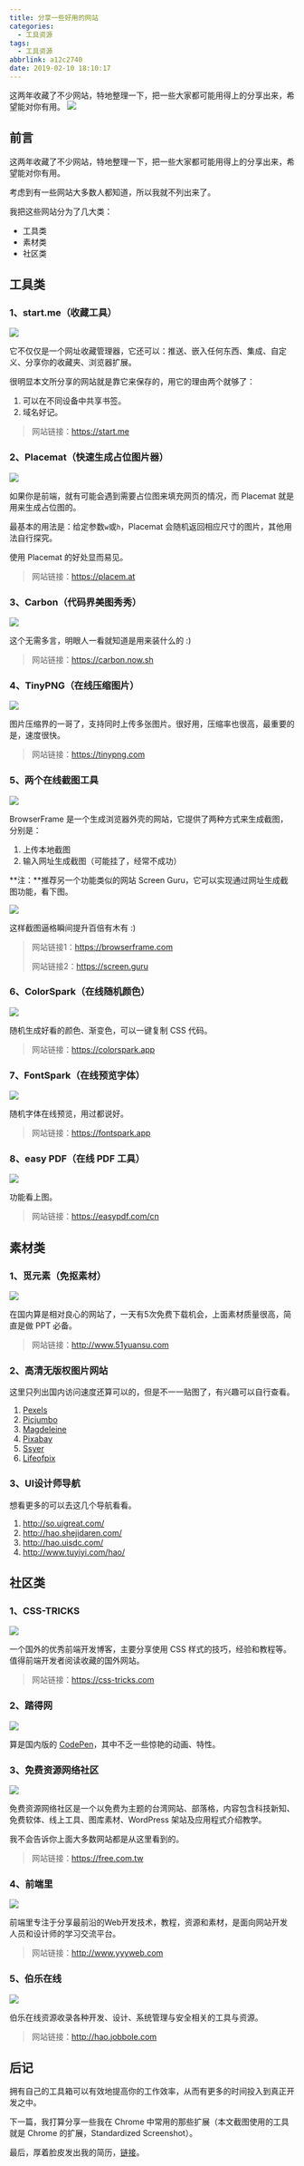 ```yaml
---
title: 分享一些好用的网站
categories:
  - 工具资源
tags:
  - 工具资源
abbrlink: a12c2740
date: 2019-02-10 18:10:17
---
```


<div class="excerpt">
这两年收藏了不少网站，特地整理一下，把一些大家都可能用得上的分享出来，希望能对你有用。
<img src="https://ws1.sinaimg.cn/mw690/006mS5wEgy1g01kfsb325j31460lm78s.jpg" />
</div>




## 前言

这两年收藏了不少网站，特地整理一下，把一些大家都可能用得上的分享出来，希望能对你有用。

考虑到有一些网站大多数人都知道，所以我就不列出来了。

我把这些网站分为了几大类：

- 工具类
- 素材类
- 社区类

## 工具类

### 1、start.me（收藏工具）

![](https://ws1.sinaimg.cn/mw690/006mS5wEgy1g01kfsb325j31460lm78s.jpg)

它不仅仅是一个网址收藏管理器，它还可以：推送、嵌入任何东西、集成、自定义、分享你的收藏夹、浏览器扩展。

很明显本文所分享的网站就是靠它来保存的，用它的理由两个就够了：

1. 可以在不同设备中共享书签。
2. 域名好记。

> 网站链接：https://start.me

### 2、Placemat（快速生成占位图片器）

![](https://ws1.sinaimg.cn/mw690/006mS5wEgy1g01kofjhs1j31460lm0v6.jpg)

如果你是前端，就有可能会遇到需要占位图来填充网页的情况，而 Placemat 就是用来生成占位图的。

最基本的用法是：给定参数`w`或`h`，Placemat  会随机返回相应尺寸的图片，其他用法自行探究。

使用 Placemat  的好处显而易见。

> 网站链接：https://placem.at

### 3、Carbon（代码界美图秀秀）

![](https://ws1.sinaimg.cn/mw690/006mS5wEgy1g01l4ctkw0j31460lm40t.jpg)

这个无需多言，明眼人一看就知道是用来装什么的 :)

> 网站链接：https://carbon.now.sh

### 4、TinyPNG（在线压缩图片）

![](https://ws1.sinaimg.cn/mw690/006mS5wEgy1g01l85eym5j31460lmqgs.jpg)

图片压缩界的一哥了，支持同时上传多张图片。很好用，压缩率也很高，最重要的是，速度很快。

> 网站链接：https://tinypng.com

### 5、两个在线截图工具

![](https://ws1.sinaimg.cn/mw690/006mS5wEgy1g01lebp7hsj31460lm0ur.jpg)

BrowserFrame 是一个生成浏览器外壳的网站，它提供了两种方式来生成截图，分别是：

1. 上传本地截图
2. 输入网址生成截图（可能挂了，经常不成功）

**注：**推荐另一个功能类似的网站 Screen Guru，它可以实现通过网址生成截图功能，看下图。

![](https://ws1.sinaimg.cn/mw690/006mS5wEgy1g01lqsaguqj315s0sa0uf.jpg)

这样截图逼格瞬间提升百倍有木有 :)

> 网站链接1：https://browserframe.com
>
> 网站链接2：https://screen.guru

### 6、ColorSpark（在线随机颜色）

![](https://ws1.sinaimg.cn/mw690/006mS5wEgy1g01m1i2yflj31460lmmy5.jpg)

随机生成好看的颜色、渐变色，可以一键复制 CSS 代码。

> 网站链接：https://colorspark.app

### 7、FontSpark（在线预览字体）

![](https://ws1.sinaimg.cn/mw690/006mS5wEgy1g01m2n6sy4j31460lm0ts.jpg)

随机字体在线预览，用过都说好。

> 网站链接：https://fontspark.app

### 8、easy PDF（在线 PDF 工具）

![](https://ws1.sinaimg.cn/mw690/006mS5wEgy1g01m69eod2j31460lmwg6.jpg)

功能看上图。

> 网站链接：https://easypdf.com/cn

## 素材类

### 1、觅元素（免抠素材）

![](https://ws1.sinaimg.cn/mw690/006mS5wEgy1g01mae8r2xj31460lmapg.jpg)

在国内算是相对良心的网站了，一天有5次免费下载机会，上面素材质量很高，简直是做 PPT 必备。

> 网站链接：http://www.51yuansu.com

### 2、高清无版权图片网站

这里只列出国内访问速度还算可以的，但是不一一贴图了，有兴趣可以自行查看。

1. [Pexels](https://www.pexels.com/)
2. [Picjumbo](https://picjumbo.com/)
3. [Magdeleine](https://magdeleine.co/)
4. [Pixabay](https://pixabay.com/)
5. [Ssyer](https://www.ssyer.com/home)
6. [Lifeofpix](https://www.lifeofpix.com/)

### 3、UI设计师导航

想看更多的可以去这几个导航看看。

1. http://so.uigreat.com/
2. http://hao.shejidaren.com/
3. http://hao.uisdc.com/
4. http://www.tuyiyi.com/hao/

## 社区类

### 1、CSS-TRICKS

![](https://ws1.sinaimg.cn/mw690/006mS5wEgy1g01nfctm73j31460lmqal.jpg)

一个国外的优秀前端开发博客，主要分享使用 CSS 样式的技巧，经验和教程等。值得前端开发者阅读收藏的国外网站。

> 网站链接：https://css-tricks.com

### 2、踏得网

![](https://ws1.sinaimg.cn/mw690/006mS5wEgy1g01ni3d6wpj31460lmjwh.jpg)

算是国内版的 [CodePen](https://codepen.io/)，其中不乏一些惊艳的动画、特性。

### 3、免费资源网络社区

![](https://ws1.sinaimg.cn/mw690/006mS5wEgy1g01nm0f36ej31460lmaf0.jpg)

免费资源网络社区是一个以免费为主题的台湾网站、部落格，内容包含科技新知、免费软体、线上工具、图库素材、WordPress 架站及应用程式介绍教学。

我不会告诉你上面大多数网站都是从这里看到的。

> 网站链接：https://free.com.tw

### 4、前端里

![](https://ws1.sinaimg.cn/mw690/006mS5wEgy1g01nnppxtrj31460lm49o.jpg)

前端里专注于分享最前沿的Web开发技术，教程，资源和素材，是面向网站开发人员和设计师的学习交流平台。

> 网站链接：http://www.yyyweb.com

### 5、伯乐在线

![](https://ws1.sinaimg.cn/mw690/006mS5wEgy1g01no7r779j31460lmwgo.jpg)

伯乐在线资源收录各种开发、设计、系统管理与安全相关的工具与资源。

> 网站链接：http://hao.jobbole.com

## 后记

拥有自己的工具箱可以有效地提高你的工作效率，从而有更多的时间投入到真正开发之中。

下一篇，我打算分享一些我在 Chrome 中常用的那些扩展（本文截图使用的工具就是 Chrome 的扩展，Standardized Screenshot）。

最后，厚着脸皮发出我的简历，[链接](https://4ark.me/resume/)。
